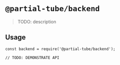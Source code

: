 # `@partial-tube/backend`

> TODO: description

## Usage

```
const backend = require('@partial-tube/backend');

// TODO: DEMONSTRATE API
```
